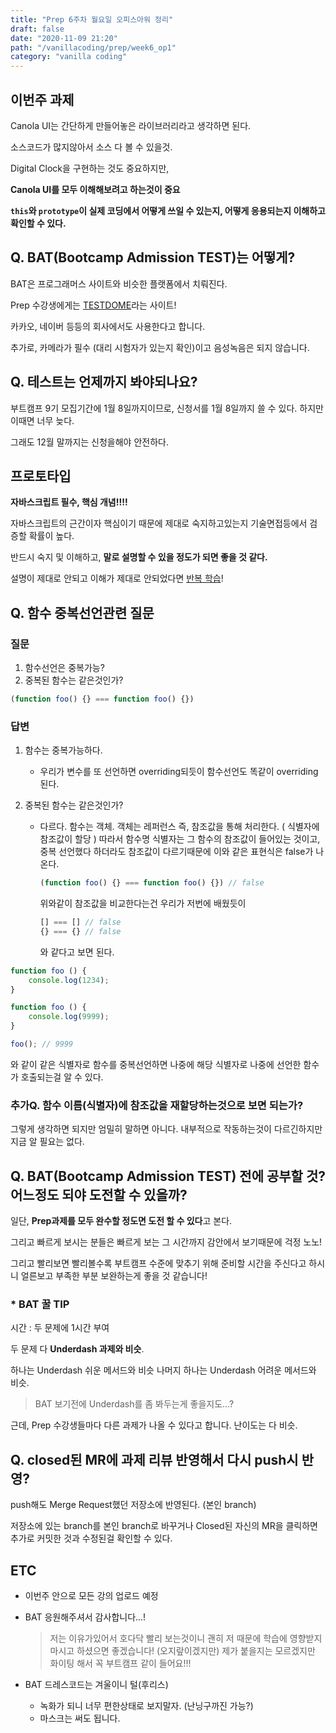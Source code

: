 ```yaml
---
title: "Prep 6주차 월요일 오피스아워 정리"
draft: false
date: "2020-11-09 21:20"
path: "/vanillacoding/prep/week6_op1"
category: "vanilla coding"
---
```


## 이번주 과제

Canola UI는 간단하게 만들어놓은 라이브러리라고 생각하면 된다. 

소스코드가 많지않아서 소스 다 볼 수 있을것.

Digital Clock을 구현하는 것도 중요하지만,

**Canola UI를 모두 이해해보려고 하는것이 중요**

**`this`와 `prototype`이 실제 코딩에서 어떻게 쓰일 수 있는지, 어떻게 응용되는지 이해하고 확인할 수 있다.** 



## Q. BAT(Bootcamp Admission TEST)는 어떻게?

BAT은 프로그래머스 사이트와 비슷한 플랫폼에서 치뤄진다.

Prep 수강생에게는 [TESTDOME](https://www.testdome.com/)라는 사이트!

카카오, 네이버 등등의 회사에서도 사용한다고 합니다.



추가로, 카메라가 필수 (대리 시험자가 있는지 확인)이고 음성녹음은 되지 않습니다.



## Q. 테스트는 언제까지 봐야되나요?

부트캠프 9기 모집기간에 1월 8일까지이므로, 신청서를 1월 8일까지 쓸 수 있다.  하지만 이때면 너무 늦다.

그래도 12월 말까지는 신청을해야 안전하다.



## 프로토타입

**자바스크립트 필수, 핵심 개념!!!!**

자바스크립트의 근간이자 핵심이기 때문에 제대로 숙지하고있는지 기술면접등에서 검증할 확률이 높다.

반드시 숙지 및 이해하고, **말로 설명할 수 있을 정도가 되면 좋을 것 같다.**

설명이 제대로 안되고 이해가 제대로 안되었다면 <u>반복 학습</u>!



## Q. 함수 중복선언관련 질문

### 질문

1. 함수선언은 중복가능?
2. 중복된 함수는 같은것인가?

```js
(function foo() {} === function foo() {})
```

### 답변

1. 함수는 중복가능하다.

   - 우리가 변수를 또 선언하면 overriding되듯이 함수선언도 똑같이 overriding 된다.

2. 중복된 함수는 같은것인가?

   - 다르다. 함수는 객체. 객체는 레퍼런스 즉, 참조값을 통해 처리한다. ( 식별자에 참조값이 할당 )
     따라서 함수명 식별자는 그 함수의 참조값이 들어있는 것이고, 중복 선언했다 하더라도 참조값이 다르기때문에 이와 같은 표현식은 false가 나온다.

     ```js
     (function foo() {} === function foo() {}) // false
     ```

     위와같이 참조값을 비교한다는건 우리가 저번에 배웠듯이

     ```js
     [] === [] // false
     {} === {} // false
     ```

     와 같다고 보면 된다.



```js
function foo () {
    console.log(1234);
}

function foo () {
    console.log(9999);
}

foo(); // 9999
```

와 같이 같은 식별자로 함수를 중복선언하면 나중에 해당 식별자로 나중에 선언한 함수가 호출되는걸 알 수 있다.



### 추가Q. 함수 이름(식별자)에 참조값을 재할당하는것으로 보면 되는가?

그렇게 생각하면 되지만 엄밀히 말하면 아니다. 내부적으로 작동하는것이 다르긴하지만 지금 알 필요는 없다.



## Q. BAT(Bootcamp Admission TEST) 전에 공부할 것? 어느정도 되야 도전할 수 있을까?

일단, **Prep과제를 모두 완수할 정도면 도전 할 수 있다**고 본다.

그리고 빠르게 보시는 분들은 빠르게 보는 그 시간까지 감안에서 보기때문에 걱정 노노!

그리고 빨리보면 빨리볼수록 부트캠프 수준에 맞추기 위해 준비할 시간을 주신다고 하시니 얼른보고 부족한 부분 보완하는게 좋을 것 같습니다!



### * BAT 꿀 TIP

시간 : 두 문제에 1시간 부여

두 문제 다 **Underdash 과제와 비슷**.

하나는 Underdash 쉬운 메서드와 비슷
나머지 하나는 Underdash 어려운 메서드와 비슷.

>  BAT 보기전에 Underdash를 좀 봐두는게 좋을지도...?



근데, Prep 수강생들마다 다른 과제가 나올 수 있다고 합니다.
난이도는 다 비슷.



## Q. closed된 MR에 과제 리뷰 반영해서 다시 push시 반영?

push해도 Merge Request했던 저장소에 반영된다. (본인 branch)

저장소에 있는 branch를 본인 branch로 바꾸거나 Closed된 자신의 MR을 클릭하면 추가로 커밋한 것과 수정된걸 확인할 수 있다.


## ETC

- 이번주 안으로 모든 강의 업로드 예정

- BAT 응원해주셔서 감사합니다...!
  > 저는 이유가있어서 호다닥 빨리 보는것이니 괜히 저 때문에 학습에 영향받지마시고 하셨으면 좋겠습니다!  (오지랖이겠지만)
  > 제가 붙을지는 모르겠지만 화이팅 해서 꼭 부트캠프 같이 들어요!!!

- BAT 드레스코드는 겨울이니 털(후리스)

  - 녹화가 되니 너무 편한상태로 보지말자. (난닝구까진 가능?)
  - 마스크는 써도 됩니다.